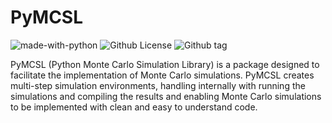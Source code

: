 # PyMCSL

![made-with-python](https://img.shields.io/badge/Made%20with-Python-1f425f.svg)
![Github License](https://img.shields.io/github/license/FilipeChagasDev/PyMCSL)
![Github tag](https://img.shields.io/github/v/tag/FilipeChagasDev/MyMCSL)

PyMCSL (Python Monte Carlo Simulation Library) is a package designed to facilitate the implementation of Monte Carlo simulations. PyMCSL creates multi-step simulation environments, handling internally with running the simulations and compiling the results and enabling Monte Carlo simulations to be implemented with clean and easy to understand code.
